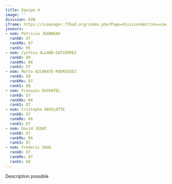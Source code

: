 ```yaml
---
title: Equipe 4
image: ''
division: D2B
iframe: https://icmanager.ffbad.org/index.php?Page=division&Action=view&ID_Division=6048&print=
joueurs:
- nom: Patricia JEANNEAU
  rankD: D7
  rankMx: D7
  rankS: R5
- nom: Cynthia ALLAND-GUTIERREZ
  rankD: D8
  rankMx: R6
  rankS: D7
- nom: Marta AZCARATE-RODRIGUEZ
  rankD: D9
  rankMx: D7
  rankS: D8
- nom: François DUCHATEL
  rankD: D7
  rankMx: R6
  rankS: D7
- nom: Cristophe DEHILOTTE
  rankD: D7
  rankMx: R6
  rankS: D7
- nom: David JEDAT
  rankD: D7
  rankMx: R6
  rankS: D7
- nom: Frederic ZAUG
  rankD: D7
  rankMx: D7
  rankS: D8
---
```


Description possible
